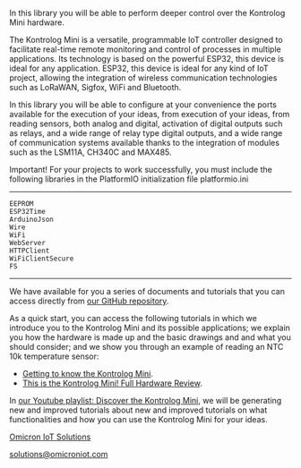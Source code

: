 In this library you will be able to perform deeper control over the Kontrolog Mini hardware.

The Kontrolog Mini is a versatile, programmable IoT controller designed to facilitate real-time remote monitoring and control of processes in multiple applications. Its technology is based on the powerful ESP32, this device is ideal for any application. ESP32, this device is ideal for any kind of IoT project, allowing the integration of wireless communication technologies such as LoRaWAN, Sigfox, WiFi and Bluetooth.

In this library you will be able to configure at your convenience the ports available for the execution of your ideas, from execution of your ideas, from reading sensors, both analog and digital, activation of digital outputs such as relays, and a wide range of relay type digital outputs, and a wide range of communication systems available thanks to the integration of modules such as the LSM11A, CH340C and MAX485.

Important!
For your projects to work successfully, you must include the following libraries in the PlatformIO initialization file platformio.ini

**************************************************************************************************************************************
    EEPROM
    ESP32Time
    ArduinoJson
    Wire
    WiFi
    WebServer
    HTTPClient
    WiFiClientSecure
    FS
**************************************************************************************************************************************

We have available for you a series of documents and tutorials that you can access directly from 
[our GitHub repository](https://github.com/Omicron-IoT-Solutions/Kontrolog-Mini).

As a quick start, you can access the following tutorials in which we introduce you to the Kontrolog 
Mini and its possible applications; we explain you how the hardware is made up and the basic drawings and
and what you should consider; and we show you through an example of reading an NTC 10k temperature sensor:

- [Getting to know the Kontrolog Mini](https://youtu.be/A-u6I39MJpE).
- [This is the Kontrolog Mini! Full Hardware Review](https://youtu.be/Ibu8fl2TTMs).

In [our Youtube playlist: Discover the Kontrolog Mini](https://www.youtube.com/watch?v=A-u6I39MJpE&list=PLyuRcsMDP86IX-V9vOogLy5s5wDVxQtYA), we will be generating new and improved tutorials about 
new and improved tutorials on what functionalities and how you can use the Kontrolog Mini for your ideas.

[Omicron IoT Solutions](https://omicroniot.com/)

solutions@omicroniot.com
